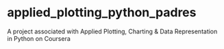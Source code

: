 # applied_plotting_python_padres
A project associated with Applied Plotting, Charting &amp; Data Representation in Python on Coursera
